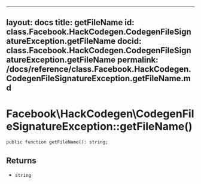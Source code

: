 
***

layout: docs
title: getFileName
id: class.Facebook.HackCodegen.CodegenFileSignatureException.getFileName
docid: class.Facebook.HackCodegen.CodegenFileSignatureException.getFileName
permalink: /docs/reference/class.Facebook.HackCodegen.CodegenFileSignatureException.getFileName.md
---







# Facebook\\HackCodegen\\CodegenFileSignatureException::getFileName()




``` Hack
public function getFileName(): string;
```




## Returns




- ` string `